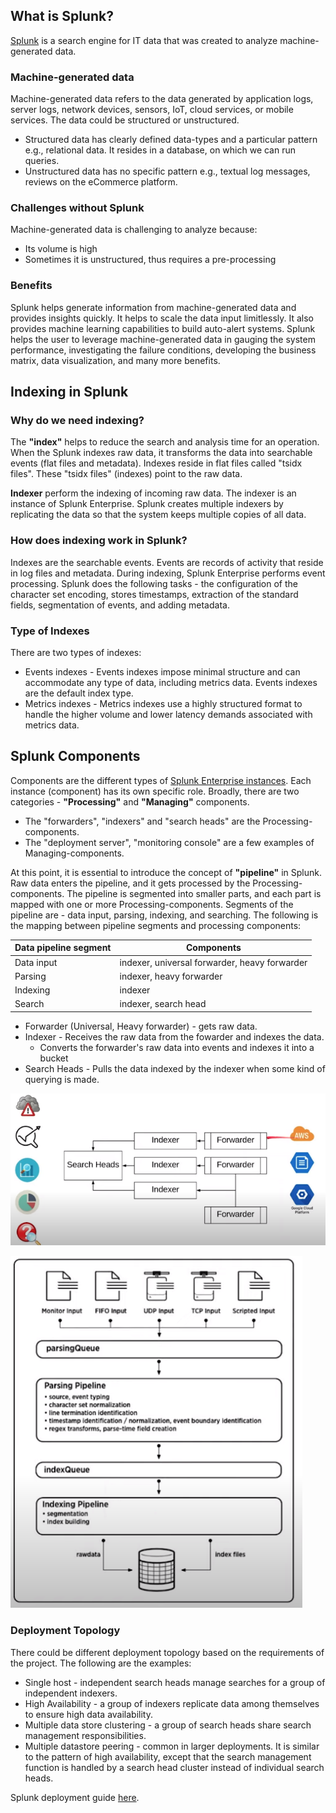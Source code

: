 ## What is Splunk?

[Splunk](https://www.splunk.com/en_us/download.html)  is a search engine for IT data that was created to analyze machine-generated data.

### Machine-generated data
Machine-generated data refers to the data generated by application logs, server logs, network devices, sensors, IoT, cloud services, or mobile services. The data could be structured or unstructured.
-   Structured data has clearly defined data-types and a particular pattern e.g., relational data. It resides in a database, on which we can run queries.
-   Unstructured data has no specific pattern e.g., textual log messages, reviews on the eCommerce platform.

### Challenges without Splunk
Machine-generated data is challenging to analyze because:
-   Its volume is high
-   Sometimes it is unstructured, thus requires a pre-processing

### Benefits
Splunk helps generate information from machine-generated data and provides insights quickly. It helps to scale the data input limitlessly. It also provides machine learning capabilities to build auto-alert systems. Splunk helps the user to leverage machine-generated data in gauging the system performance, investigating the failure conditions, developing the business matrix, data visualization, and many more benefits.

## Indexing in Splunk
### Why do we need indexing?
The  **"index"**  helps to reduce the search and analysis time for an operation. When the Splunk indexes raw data, it transforms the data into searchable events (flat files and metadata). Indexes reside in flat files called "tsidx files". These "tsidx files" (indexes) point to the raw data.

**Indexer**  perform the indexing of incoming raw data. The indexer is an instance of Splunk Enterprise. Splunk creates multiple indexers by replicating the data so that the system keeps multiple copies of all data.

### How does indexing work in Splunk?
Indexes are the searchable events. Events are records of activity that reside in log files and metadata. During indexing, Splunk Enterprise performs event processing. Splunk does the following tasks - the configuration of the character set encoding, stores timestamps, extraction of the standard fields, segmentation of events, and adding metadata.

### Type of Indexes
There are two types of indexes:
-   Events indexes - Events indexes impose minimal structure and can accommodate any type of data, including metrics data. Events indexes are the default index type.
-   Metrics indexes - Metrics indexes use a highly structured format to handle the higher volume and lower latency demands associated with metrics data.


## Splunk Components
Components are the different types of  [Splunk Enterprise instances](https://docs.splunk.com/Splexicon:Instance). Each instance (component) has its own specific role. Broadly, there are two categories -  **"Processing"**  and  **"Managing"**  components.

-   The "forwarders", "indexers" and "search heads" are the Processing-components.
-   The "deployment server", "monitoring console" are a few examples of Managing-components.

At this point, it is essential to introduce the concept of  **"pipeline"**  in Splunk. Raw data enters the pipeline, and it gets processed by the Processing-components. The pipeline is segmented into smaller parts, and each part is mapped with one or more Processing-components. Segments of the pipeline are - data input, parsing, indexing, and searching. The following is the mapping between pipeline segments and processing components:

| Data pipeline segment | Components                                    |
|-----------------------|-----------------------------------------------|
| Data input            | indexer, universal forwarder, heavy forwarder |
| Parsing               | indexer, heavy forwarder                      |
| Indexing              | indexer                                       |
| Search                | indexer, search head                          |

- Forwarder (Universal, Heavy forwarder) -  gets raw data.
- Indexer - Receives the raw data from the fowarder and indexes the data.
	- Converts the forwarder's raw data into events and indexes it into a bucket
- Search Heads - Pulls the data indexed by the indexer when some kind of querying is made.

![](resources/splunk-components-architecture.png)

![](resources/splunk-components-details-architecture.png)

### Deployment Topology
There could be different deployment topology based on the requirements of the project. The following are the examples:

-   Single host - independent search heads manage searches for a group of independent indexers.
-   High Availability - a group of indexers replicate data among themselves to ensure high data availability.
-   Multiple data store clustering - a group of search heads share search management responsibilities.
-   Multiple datastore peering - common in larger deployments. It is similar to the pattern of high availability, except that the search management function is handled by a search head cluster instead of individual search heads.

Splunk deployment guide  [here](https://www.splunk.com/themes/splunk_com/img/assets/pdfs/education/SplunkDeploymentGuide2_1.pdf).
